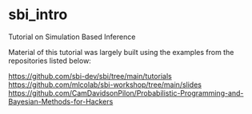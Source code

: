 # sbi_intro
Tutorial on Simulation Based Inference


Material of this tutorial was largely built using the examples from the repositories listed below:

https://github.com/sbi-dev/sbi/tree/main/tutorials
https://github.com/mlcolab/sbi-workshop/tree/main/slides
https://github.com/CamDavidsonPilon/Probabilistic-Programming-and-Bayesian-Methods-for-Hackers
